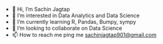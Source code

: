 - 👋 Hi, I’m Sachin Jagtap
- 👀 I’m interested in Data Analytics and Data Science
- 🌱 I’m currently learning R, Pandas, Bumpy, sympy
- 💞️ I’m looking to collaborate on Data Science
- 📫 How to reach me ping me 
 sachinjagtap901@gmail.com

<!---
SachinJagtap901/SachinJagtap901 is a ✨ special ✨ repository because its `README.md` (this file) appears on your GitHub profile.
You can click the Preview link to take a look at your changes.
--->
